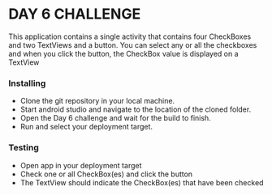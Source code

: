 # DAY 6 CHALLENGE
This application contains a single activity that contains four CheckBoxes and two TextViews and a button.
You can select any or all the checkboxes and when you click the button, the CheckBox value is displayed on a TextView

### Installing
- Clone the git repository in your local machine.
- Start android studio and navigate to the location of the cloned folder.
- Open the Day 6 challenge and wait for the build to finish.
- Run and select your deployment target.

### Testing
- Open app in your deployment target
- Check one or all CheckBox(es) and click the button
- The TextView should indicate the CheckBox(es) that have been checked